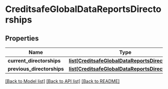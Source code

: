 # CreditsafeGlobalDataReportsDirectorships

## Properties
Name | Type | Description | Notes
------------ | ------------- | ------------- | -------------
**current_directorships** | [**list[CreditsafeGlobalDataReportsDirectorship]**](CreditsafeGlobalDataReportsDirectorship.md) |  | [optional] 
**previous_directorships** | [**list[CreditsafeGlobalDataReportsDirectorship]**](CreditsafeGlobalDataReportsDirectorship.md) |  | [optional] 

[[Back to Model list]](../README.md#documentation-for-models) [[Back to API list]](../README.md#documentation-for-api-endpoints) [[Back to README]](../README.md)

